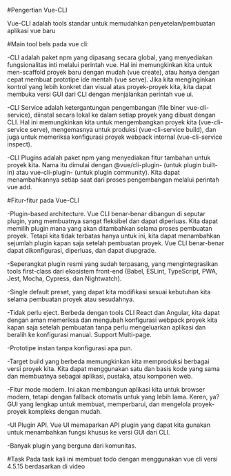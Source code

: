 #Pengertian Vue-CLI

Vue-CLI adalah tools standar untuk memudahkan penyetelan/pembuatan aplikasi vue baru

#Main tool bels pada vue cli:

-CLI adalah paket npm yang dipasang secara global, yang menyediakan fungsionalitas inti melalui perintah vue. Hal ini memungkinkan kita untuk men-scaffold proyek baru dengan mudah (vue create), atau hanya dengan cepat membuat prototipe ide mentah (vue serve). Jika kita menginginkan kontrol yang lebih konkret dan visual atas proyek-proyek kita, kita dapat membuka versi GUI dari CLI dengan menjalankan perintah vue ui.

-CLI Service adalah ketergantungan pengembangan (file biner vue-cli-service), diinstal secara lokal ke dalam setiap proyek yang dibuat dengan CLI. Hal ini memungkinkan kita untuk mengembangkan proyek kita (vue-cli-service serve), mengemasnya untuk produksi (vue-cli-service build), dan juga untuk memeriksa konfigurasi proyek webpack internal (vue-cli-service inspect).

-CLI Plugins adalah paket npm yang menyediakan fitur tambahan untuk proyek kita. Nama itu dimulai dengan @vue/cli-plugin- (untuk plugin built-in) atau vue-cli-plugin- (untuk plugin community). Kita dapat menambahkannya setiap saat dari proses pengembangan melalui perintah vue add.

#Fitur-fitur pada Vue-CLI

-Plugin-based architecture. Vue CLI benar-benar dibangun di seputar plugin, yang membuatnya sangat fleksibel dan dapat diperluas. Kita dapat memilih plugin mana yang akan ditambahkan selama proses pembuatan proyek. Tetapi kita tidak terbatas hanya untuk ini, kita dapat menambahkan sejumlah plugin kapan saja setelah pembuatan proyek. Vue CLI benar-benar dapat dikonfigurasi, diperluas, dan dapat diupgrade.

-Seperangkat plugin resmi yang sudah terpasang, yang mengintegrasikan tools first-class dari ekosistem front-end (Babel, ESLint, TypeScript, PWA, Jest, Mocha, Cypress, dan Nightwatch).

-Single default preset, yang dapat kita modifikasi sesuai kebutuhan kita selama pembuatan proyek atau sesudahnya.

-Tidak perlu eject. Berbeda dengan tools CLI React dan Angular, kita dapat dengan aman memeriksa dan mengubah konfigurasi webpack proyek kita kapan saja setelah pembuatan tanpa perlu mengeluarkan aplikasi dan beralih ke konfigurasi manual.
Support Multi-page.

-Prototipe instan tanpa konfigurasi apa pun.

-Target build yang berbeda memungkinkan kita memproduksi berbagai versi proyek kita. Kita dapat menggunakan satu dan basis kode yang sama dan membuatnya sebagai aplikasi, pustaka, atau komponen web.

-Fitur mode modern. Ini akan membangun aplikasi kita untuk browser modern, tetapi dengan fallback otomatis untuk yang lebih lama. Keren, ya?
GUI yang lengkap untuk membuat, memperbarui, dan mengelola proyek-proyek kompleks dengan mudah.

-UI Plugin API. Vue UI memaparkan API plugin yang dapat kita gunakan untuk menambahkan fungsi khusus ke versi GUI dari CLI.

-Banyak plugin yang berguna dari komunitas.

#Task
Pada task kali ini membuat todo dengan menggunakan vue cli versi 4.5.15 berdasarkan di video
